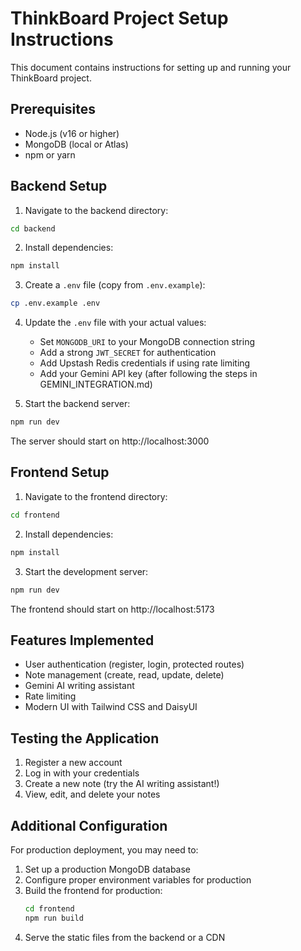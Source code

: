 # ThinkBoard Project Setup Instructions

This document contains instructions for setting up and running your ThinkBoard project.

## Prerequisites

- Node.js (v16 or higher)
- MongoDB (local or Atlas)
- npm or yarn

## Backend Setup

1. Navigate to the backend directory:

```bash
cd backend
```

2. Install dependencies:

```bash
npm install
```

3. Create a `.env` file (copy from `.env.example`):

```bash
cp .env.example .env
```

4. Update the `.env` file with your actual values:
   - Set `MONGODB_URI` to your MongoDB connection string
   - Add a strong `JWT_SECRET` for authentication
   - Add Upstash Redis credentials if using rate limiting
   - Add your Gemini API key (after following the steps in GEMINI_INTEGRATION.md)

5. Start the backend server:

```bash
npm run dev
```

The server should start on http://localhost:3000

## Frontend Setup

1. Navigate to the frontend directory:

```bash
cd frontend
```

2. Install dependencies:

```bash
npm install
```

3. Start the development server:

```bash
npm run dev
```

The frontend should start on http://localhost:5173

## Features Implemented

- User authentication (register, login, protected routes)
- Note management (create, read, update, delete)
- Gemini AI writing assistant
- Rate limiting
- Modern UI with Tailwind CSS and DaisyUI

## Testing the Application

1. Register a new account
2. Log in with your credentials
3. Create a new note (try the AI writing assistant!)
4. View, edit, and delete your notes

## Additional Configuration

For production deployment, you may need to:
1. Set up a production MongoDB database
2. Configure proper environment variables for production
3. Build the frontend for production:
   ```bash
   cd frontend
   npm run build
   ```
4. Serve the static files from the backend or a CDN

